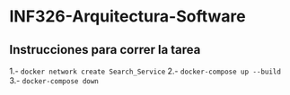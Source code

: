 # INF326-Arquitectura-Software

## Instrucciones para correr la tarea

1.- `docker network create Search_Service`
2.- `docker-compose up --build`
3.- `docker-compose down`
